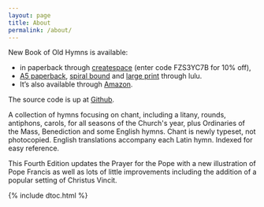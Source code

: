 ```yaml
---
layout: page
title: About
permalink: /about/
---
```


New Book of Old Hymns is available:

* in paperback through [createspace](https://www.createspace.com/4919900) (enter code FZS3YC7B for 10% off), 
* [A5 paperback](http://www.lulu.com/shop/veronica-brandt/a-new-book-of-old-hymns/paperback/product-22569619.html), [spiral bound](http://www.lulu.com/shop/veronica-brandt/a-new-book-of-old-hymns-spiral-bound/paperback/product-22569618.html) and [large print](http://www.lulu.com/shop/veronica-brandt/a-new-book-of-old-hymns-large-print/paperback/product-22569622.html) through lulu.  
* It’s also available through [Amazon](https://www.amazon.com/New-Book-Old-Hymns/dp/1502395509).  

The source code is up at [Github](http://github.com/veromary/newbookoldhymns).

A collection of hymns focusing on chant, including a litany, rounds, antiphons, carols, for all seasons of the Church's year, plus Ordinaries of the Mass, Benediction and some English hymns. Chant is newly typeset, not photocopied. English translations accompany each Latin hymn. Indexed for easy reference.

This Fourth Edition updates the Prayer for the Pope with a new illustration of Pope Francis as well as lots of little improvements including the addition of a popular setting of Christus Vincit.

{% include dtoc.html %}

